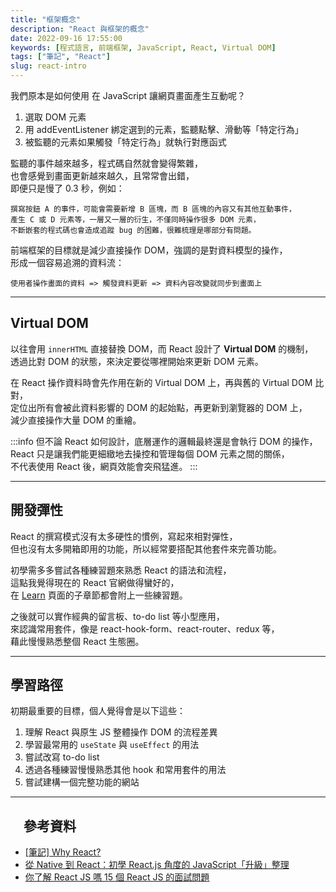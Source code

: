 ```yaml
---
title: "框架概念"
description: "React 與框架的概念"
date: 2022-09-16 17:55:00
keywords: [程式語言, 前端框架, JavaScript, React, Virtual DOM]
tags: ["筆記", "React"]
slug: react-intro
---
```


我們原本是如何使用 在 JavaScript 讓網頁畫面產生互動呢？  

1. 選取 DOM 元素
2. 用 addEventListener 綁定選到的元素，監聽點擊、滑動等「特定行為」
3. 被監聽的元素如果觸發「特定行為」就執行對應函式

監聽的事件越來越多，程式碼自然就會變得繁雜，  
也會感覺到畫面更新越來越久，且常常會出錯，  
即便只是慢了 0.3 秒，例如：

```
撰寫按鈕 A 的事件，可能會需要新增 B 區塊，而 B 區塊的內容又有其他互動事件，  
產生 C 或 D 元素等，一層又一層的衍生，不僅同時操作很多 DOM 元素，  
不斷嵌套的程式碼也會造成追蹤 bug 的困難，很難梳理是哪部分有問題。
```

前端框架的目標就是減少直接操作 DOM，強調的是對資料模型的操作，  
形成一個容易追溯的資料流：

`使用者操作畫面的資料 => 觸發資料更新 => 資料內容改變就同步到畫面上`

---

## Virtual DOM

以往會用 `innerHTML` 直接替換 DOM，而 React 設計了 **Virtual DOM** 的機制，  
透過比對 DOM 的狀態，來決定要從哪裡開始來更新 DOM 元素。

在 React 操作資料時會先作用在新的 Virtual DOM 上，再與舊的 Virtual DOM 比對，  
定位出所有會被此資料影響的 DOM 的起始點，再更新到瀏覽器的 DOM 上，  
減少直接操作大量 DOM 的重繪。

:::info
但不論 React 如何設計，底層運作的邏輯最終還是會執行 DOM 的操作，  
React 只是讓我們能更細緻地去操控和管理每個 DOM 元素之間的關係，  
不代表使用 React 後，網頁效能會突飛猛進。
:::

---

## 開發彈性
  
React 的撰寫模式沒有太多硬性的慣例，寫起來相對彈性，  
但也沒有太多開箱即用的功能，所以經常要搭配其他套件來完善功能。

初學需多多嘗試各種練習題來熟悉 React 的語法和流程，  
這點我覺得現在的 React 官網做得蠻好的，  
在 [Learn](https://react.dev/learn) 頁面的子章節都會附上一些練習題。  

之後就可以實作經典的留言板、to-do list 等小型應用，  
來認識常用套件，像是 react-hook-form、react-router、redux 等，  
藉此慢慢熟悉整個 React 生態圈。

---

## 學習路徑

初期最重要的目標，個人覺得會是以下這些：

1. 理解 React 與原生 JS 整體操作 DOM 的流程差異
2. 學習最常用的 `useState` 與 `useEffect` 的用法
3. 嘗試改寫 to-do list 
4. 透過各種練習慢慢熟悉其他 hook 和常用套件的用法
5. 嘗試建構一個完整功能的網站

---

## 　參考資料

- [[筆記] Why React?](https://medium.com/%E9%BA%A5%E5%85%8B%E7%9A%84%E5%8D%8A%E8%B7%AF%E5%87%BA%E5%AE%B6%E7%AD%86%E8%A8%98/%E7%AD%86%E8%A8%98-why-React-424f2abaf9a2)
- [從 Native 到 React：初學 React.js 角度的 JavaScript「升級」整理](https://hackmd.io/@BOBYZH/H1JqsfYg9)
- [你了解 React JS 嗎 15 個 React JS 的面試問題](https://linyencheng.github.io/2021/05/07/React-interview-questions/#React-%E6%9C%89%E4%BB%80%E9%BA%BC%E7%BC%BA%E9%BB%9E%E5%92%8C%E9%99%90%E5%88%B6)
